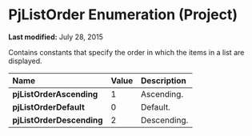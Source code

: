
# PjListOrder Enumeration (Project)

 **Last modified:** July 28, 2015

Contains constants that specify the order in which the items in a list are displayed.


|**Name**|**Value**|**Description**|
|:-----|:-----|:-----|
| **pjListOrderAscending**|1|Ascending.|
| **pjListOrderDefault**|0|Default.|
| **pjListOrderDescending**|2|Descending.|
